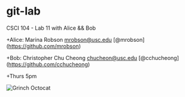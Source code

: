 git-lab
=======

CSCI 104 - Lab 11 with Alice &amp;&amp; Bob

+Alice: Marina Robson <mrobson@usc.edu> [@mrobson] (https://github.com/mrobson)  

+Bob: Christopher Chu Cheong <chucheon@usc.edu> [@cchucheong] (https://github.com/cchucheong)  
 
+Thurs 5pm  


![Grinch Octocat](http://octodex.github.com/grinchtocat/)  
